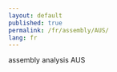 ```yaml
---
layout: default
published: true
permalink: /fr/assembly/AUS/
lang: fr
---
```


assembly analysis AUS
